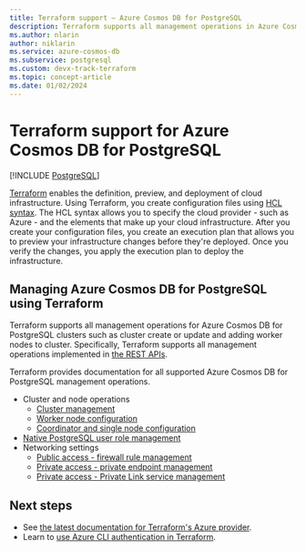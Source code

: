 ```yaml
---
title: Terraform support – Azure Cosmos DB for PostgreSQL
description: Terraform supports all management operations in Azure Cosmos DB for PostgreSQL
ms.author: nlarin
author: niklarin
ms.service: azure-cosmos-db
ms.subservice: postgresql
ms.custom: devx-track-terraform
ms.topic: concept-article
ms.date: 01/02/2024
---
```


# Terraform support for Azure Cosmos DB for PostgreSQL

[!INCLUDE [PostgreSQL](../includes/appliesto-postgresql.md)]

[Terraform](https://www.terraform.io/) enables the definition, preview, and deployment of cloud infrastructure. Using Terraform, you create configuration files using [HCL syntax](https://developer.hashicorp.com/terraform/language/syntax/configuration). The HCL syntax allows you to specify the cloud provider - such as Azure - and the elements that make up your cloud infrastructure. After you create your configuration files, you create an execution plan that allows you to preview your infrastructure changes before they're deployed. Once you verify the changes, you apply the execution plan to deploy the infrastructure.

## Managing Azure Cosmos DB for PostgreSQL using Terraform

Terraform supports all management operations for Azure Cosmos DB for PostgreSQL clusters such as cluster create or update and adding worker nodes to cluster. Specifically, Terraform supports all management operations implemented in [the REST APIs](/rest/api/postgresqlhsc/).

Terraform provides documentation for all supported Azure Cosmos DB for PostgreSQL management operations.

* Cluster and node operations
    * [Cluster management](https://registry.terraform.io/providers/hashicorp/azurerm/latest/docs/resources/cosmosdb_postgresql_cluster)
    * [Worker node configuration](https://registry.terraform.io/providers/hashicorp/azurerm/latest/docs/resources/cosmosdb_postgresql_node_configuration)
    * [Coordinator and single node configuration](https://registry.terraform.io/providers/hashicorp/azurerm/latest/docs/resources/cosmosdb_postgresql_coordinator_configuration)
* [Native PostgreSQL user role management](https://registry.terraform.io/providers/hashicorp/azurerm/latest/docs/resources/cosmosdb_postgresql_role)
* Networking settings
    * [Public access - firewall rule management](https://registry.terraform.io/providers/hashicorp/azurerm/latest/docs/resources/cosmosdb_postgresql_firewall_rule)
    * [Private access - private endpoint management](https://registry.terraform.io/providers/hashicorp/azurerm/latest/docs/resources/private_endpoint)
    * [Private access - Private Link service management](https://registry.terraform.io/providers/hashicorp/azurerm/latest/docs/resources/private_link_service)

## Next steps

* See [the latest documentation for Terraform's Azure provider](https://registry.terraform.io/providers/hashicorp/azurerm/latest/docs).
* Learn to [use Azure CLI authentication in Terraform](https://registry.terraform.io/providers/hashicorp/azurerm/latest/docs/guides/azure_cli).
